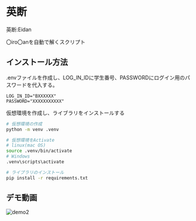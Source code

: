 # 英断

英断:Eidan

〇iro〇anを自動で解くスクリプト

## インストール方法

.envファイルを作成し、LOG_IN_IDに学生番号、PASSWORDにログイン用のパスワードを代入する。

```sh:.env
LOG_IN_ID="BXXXXXX"
PASSWORD="XXXXXXXXXXX"
```

仮想環境を作成し、ライブラリをインストールする

```sh
# 仮想環境の作成
python -m venv .venv

# 仮想環境をActivate
# linux(mac OS)
source .venv/bin/activate
# Windows
.venv\scripts\activate

# ライブラリのインストール
pip install -r requirements.txt
```

## デモ動画

![demo2](https://github.com/jijinbei/Hirotan_Solver/assets/87472238/3fc67a93-a0a3-4955-a499-5bca828ed344)
